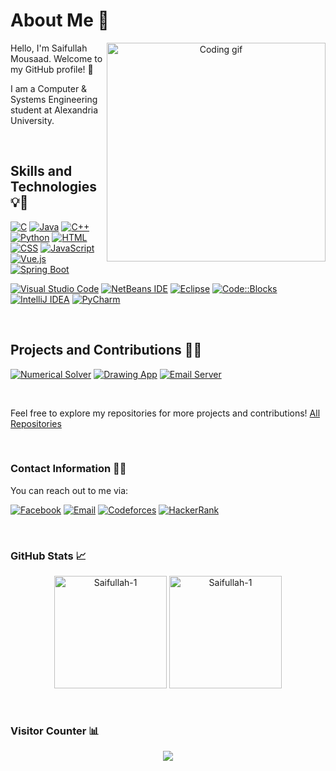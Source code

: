 # About Me 👋

<p align="center">
  <img align="right" width="350" src="https://github.com/alsiam/alsiam/blob/main/assets/programmer.gif" alt="Coding gif" />
</p>

Hello, I'm Saifullah Mousaad. Welcome to my GitHub profile! 🎉

I am a Computer & Systems Engineering student at Alexandria University.

<br/>

## Skills and Technologies 💡🔧

[![C](https://img.shields.io/badge/-C-00599C?style=flat-round&logo=c&logoColor=white)](https://en.wikipedia.org/wiki/C_(programming_language))
[![Java](https://img.shields.io/badge/-Java-orange?style=flat-round&logo=java&logoColor=white)](https://www.java.com)
[![C++](https://img.shields.io/badge/-C++-00599C?style=flat-round&logo=c%2B%2B&logoColor=white)](https://en.wikipedia.org/wiki/C%2B%2B)
[![Python](https://img.shields.io/badge/-Python-3776AB?style=flat-round&logo=python&logoColor=white)](https://www.python.org)
[![HTML](https://img.shields.io/badge/-HTML5-E34F26?style=flat-round&logo=html5&logoColor=white)](https://developer.mozilla.org/en-US/docs/Web/HTML)
[![CSS](https://img.shields.io/badge/-CSS-1572B6?style=flat-round&logo=css3&logoColor=white)](https://developer.mozilla.org/en-US/docs/Web/CSS)
[![JavaScript](https://img.shields.io/badge/-JavaScript-F7DF1E?style=flat-round&logo=javascript&logoColor=black)](https://developer.mozilla.org/en-US/docs/Web/JavaScript)
[![Vue.js](https://img.shields.io/badge/-Vue.js-4FC08D?style=flat-round&logo=vue.js&logoColor=white)](https://vuejs.org/)
[![Spring Boot](https://img.shields.io/badge/-Spring%20Boot-6DB33F?style=flat-round&logo=spring&logoColor=white)](https://spring.io/projects/spring-boot)

[![Visual Studio Code](https://img.shields.io/badge/-Visual%20Studio%20Code-007ACC?style=flat-round&logo=visual-studio-code&logoColor=white)](https://code.visualstudio.com)
[![NetBeans IDE](https://img.shields.io/badge/-NetBeans%20IDE-1B6AC6?style=flat-round&logo=apache-netbeans-ide&logoColor=white)](https://netbeans.apache.org)
[![Eclipse](https://img.shields.io/badge/-Eclipse-2C2255?style=flat-round&logo=eclipse-ide&logoColor=white)](https://www.eclipse.org)
[![Code::Blocks](https://img.shields.io/badge/-Code%3A%3ABlocks-003366?style=flat-round&logo=codeblocks&logoColor=white)](http://www.codeblocks.org)
[![IntelliJ IDEA](https://img.shields.io/badge/-IntelliJ%20IDEA-000000?style=flat-round&logo=intellij-idea&logoColor=white)](https://www.jetbrains.com/idea/)
[![PyCharm](https://img.shields.io/badge/-PyCharm-000000?style=flat-round&logo=pycharm&logoColor=white)](https://www.jetbrains.com/pycharm/)

<br/>

## Projects and Contributions 🚀🤝

[![Numerical Solver](https://github-readme-stats.vercel.app/api/pin/?username=Saifullah-1&repo=Numerical-Solver&theme=dark)](https://github.com/Saifullah-1/Numerical-Solver.git)
[![Drawing App](https://github-readme-stats.vercel.app/api/pin/?username=Saifullah-1&repo=DrawingApp&theme=dark)](https://github.com/Saifullah-1/DrawingApp.git)
[![Email Server](https://github-readme-stats.vercel.app/api/pin/?username=Saifullah-1&repo=Email-Server&theme=dark)](https://github.com/Saifullah-1/Email-Server.git)

<br/>

Feel free to explore my repositories for more projects and contributions! [All Repositories](https://github.com/Saifullah-1?tab=repositories)

<br/>

### Contact Information 📧📱

You can reach out to me via:

[![Facebook](https://img.shields.io/badge/-Facebook-1877F2?style=flat-square&logo=facebook&logoColor=white)](https://www.facebook.com/seif.mous3ad)
[![Email](https://img.shields.io/badge/-Email-D14836?style=flat-square&logo=gmail&logoColor=white)](mailto:siafmosad@gmail.com)
[![Codeforces](https://img.shields.io/badge/-Codeforces-2EC866?style=flat-square&logo=codeforces&logoColor=white)](https://codeforces.com/profile/Saifullah1)
[![HackerRank](https://img.shields.io/badge/-HackerRank-00EA64?style=flat-square&logo=hackerrank&logoColor=white)](https://www.hackerrank.com/saifullahmosaad?hr_r=1)

<br/>

### GitHub Stats 📈

<p align="center">
  <img height="180em" src="https://github-readme-stats.vercel.app/api?username=Saifullah-1&show_icons=true&include_all_commits=true&count_private=true&text_color=FFA718&theme=transparent&show_icons=true" alt="Saifullah-1"/>
  <img height="180em" src="https://github-readme-stats.vercel.app/api/top-langs?username=Saifullah-1&show_icons=true&locale=en&layout=compact&langs_count=20&icon_color=2fcca3&text_color=FFA718&theme=transparent&show_icons=true" alt="Saifullah-1"/>
</p>

<br/>

### Visitor Counter 📊

<p align="center"> 
  <img src="https://profile-counter.glitch.me/Saifullah-1/count.svg" />
</p>
